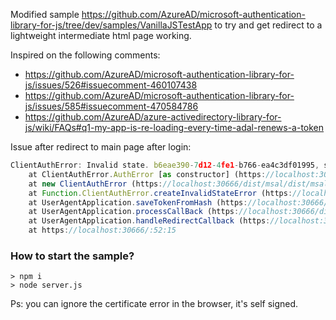 Modified sample https://github.com/AzureAD/microsoft-authentication-library-for-js/tree/dev/samples/VanillaJSTestApp to try and get redirect to a lightweight intermediate html page working.

Inspired on the following comments:
- https://github.com/AzureAD/microsoft-authentication-library-for-js/issues/526#issuecomment-460107438
- https://github.com/AzureAD/microsoft-authentication-library-for-js/issues/585#issuecomment-470584786
- https://github.com/AzureAD/azure-activedirectory-library-for-js/wiki/FAQs#q1-my-app-is-re-loading-every-time-adal-renews-a-token

Issue after redirect to main page after login:
``` js
ClientAuthError: Invalid state. b6eae390-7d12-4fe1-b766-ea4c3df01995, state expected : null.
    at ClientAuthError.AuthError [as constructor] (https://localhost:30666/dist/msal/dist/msal.js:1473:28)
    at new ClientAuthError (https://localhost:30666/dist/msal/dist/msal.js:1357:28)
    at Function.ClientAuthError.createInvalidStateError (https://localhost:30666/dist/msal/dist/msal.js:1391:16)
    at UserAgentApplication.saveTokenFromHash (https://localhost:30666/dist/msal/dist/msal.js:3342:59)
    at UserAgentApplication.processCallBack (https://localhost:30666/dist/msal/dist/msal.js:2783:29)
    at UserAgentApplication.handleRedirectCallback (https://localhost:30666/dist/msal/dist/msal.js:2136:18)
    at https://localhost:30666/:52:15
```

### How to start the sample?
```
> npm i
> node server.js 
```

Ps: you can ignore the certificate error in the browser, it's self signed.
